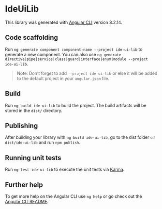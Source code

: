 # IdeUiLib

This library was generated with [Angular CLI](https://github.com/angular/angular-cli) version 8.2.14.

## Code scaffolding

Run `ng generate component component-name --project ide-ui-lib` to generate a new component. You can also use `ng generate directive|pipe|service|class|guard|interface|enum|module --project ide-ui-lib`.
> Note: Don't forget to add `--project ide-ui-lib` or else it will be added to the default project in your `angular.json` file. 

## Build

Run `ng build ide-ui-lib` to build the project. The build artifacts will be stored in the `dist/` directory.

## Publishing

After building your library with `ng build ide-ui-lib`, go to the dist folder `cd dist/ide-ui-lib` and run `npm publish`.

## Running unit tests

Run `ng test ide-ui-lib` to execute the unit tests via [Karma](https://karma-runner.github.io).

## Further help

To get more help on the Angular CLI use `ng help` or go check out the [Angular CLI README](https://github.com/angular/angular-cli/blob/master/README.md).
